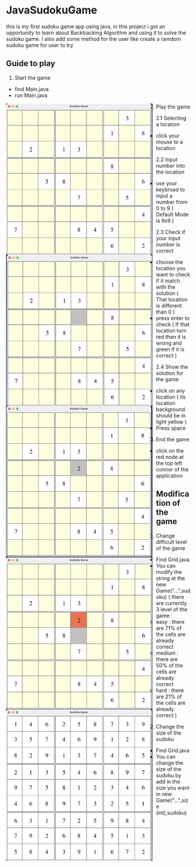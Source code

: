 # JavaSudokuGame
this is my first sudoku game app using java, in this project i got an opportunity to learn about Backtracking Algorithm and using it to solve the sudoku game. I also add some method for the user like create a ramdom sudoku game for user to try 

## Guide to play 

1. Start the game 
- find Main.java
- run Main.java 

<img src="SudokuGameSolver/src/Image/GUI.png"
     alt="MainGUI"
     style="float: left; margin-right: 10px;"
     width="400"
/>
     
2. Play the game 

2.1 Selecting a location 
- click your mouse to a location 

<img src="SudokuGameSolver/src/Image/ClickAtAPlace.png"
     alt="Click at a place"
     style="float: left; margin-right: 10px;"
     width="400"
/>

2.2 Input number into the location
- use your keybroad to input a number from 0 to 9 ( Default Mode is 9x9 ) 

<img src="SudokuGameSolver/src/Image/TakeInputFromKeybroad.png"
     alt="Input from keybroad to the selected location"
     style="float: left; margin-right: 10px;"
     width="400"
/>

2.3 Check if your input number is correct 
- choose the location you want to check if it match with the solution ( That location is different than 0 )
- press enter to check ( If that location turn red then it is wrong and green if it is correct )

<img src="SudokuGameSolver/src/Image/CheckIfTheInputIsCorrect.png"
     alt="Check if the input is correct"
     style="float: left; margin-right: 10px;"
     width="400"
/>

2.4 Show the solution for the game 
- click on any location ( its location background should be in light yellow )
- Press space 

<img src="SudokuGameSolver/src/Image/ShowSolution.png"
     alt="Click at a place"
     style="float: left; margin-right: 10px;"
     width="400"
/>

3. End the game 
- click on the red node at the top left conner of the application 

## Modification of the game 

1. Change difficult level of the game 
- Find Grid.java
- You can modify the string at the new Game("...",sudoku) 
( there are currently 3 level of the game :
    - easy : there are 71% of the cells are already correct 
    - medium : there are 50% of the cells are already correct 
    - hard : there are 21% of the cells are already correct 
)

2. Change the size of the sudoku
- Find Grid.java 
- You can change the size of the sudoku by add in the size you want in new Game("...",size (int),sudoku)










